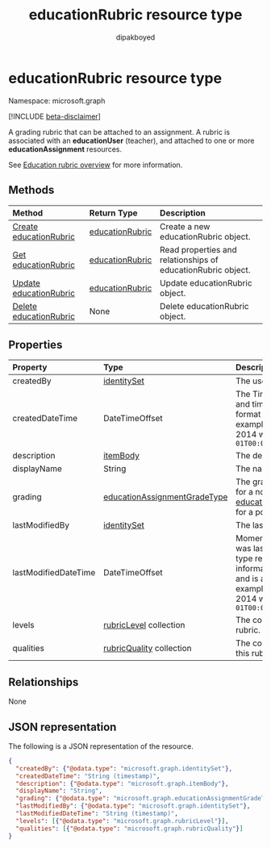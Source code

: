 ﻿---
title: "educationRubric resource type"
description: "A grading rubric that can be attached to an assignment"
localization_priority: Normal
author: "dipakboyed"
ms.prod: "education"
doc_type: "resourcePageType"
---

# educationRubric resource type

Namespace: microsoft.graph

[!INCLUDE [beta-disclaimer](../../includes/beta-disclaimer.md)]

A grading rubric that can be attached to an assignment. A rubric is associated with an **educationUser** (teacher), and attached to one or more **educationAssignment** resources. 

See [Education rubric overview](https://developer.microsoft.com/graph/docs/concepts/education-rubric-overview) for more information.

## Methods

| Method                                                         | Return Type                           | Description                                                  |
| :------------------------------------------------------------- | :------------------------------------ | :----------------------------------------------------------- |
| [Create educationRubric](../api/educationuser-post-rubrics.md) | [educationRubric](educationrubric.md) | Create a new educationRubric object.                         |
| [Get educationRubric](../api/educationrubric-get.md)           | [educationRubric](educationrubric.md) | Read properties and relationships of educationRubric object. |
| [Update educationRubric](../api/educationrubric-update.md)     | [educationRubric](educationrubric.md) | Update educationRubric object.                               |
| [Delete educationRubric](../api/educationrubric-delete.md)     | None                                  | Delete educationRubric object.                               |

## Properties

| Property             | Type                                                            | Description                                                                                                                                                                                                                                           |
| :------------------- | :-------------------------------------------------------------- | :---------------------------------------------------------------------------------------------------------------------------------------------------------------------------------------------------------------------------------------------------- |
| createdBy            | [identitySet](identityset.md)                                   | The user who created this resource.                                                                                                                                                                                                                   |
| createdDateTime      | DateTimeOffset                                                  | The Timestamp type represents date and time information using ISO 8601 format and is always in UTC time. For example, midnight UTC on Jan 1, 2014 would look like this: `'2014-01-01T00:00:00Z'`                                                      |
| description          | [itemBody](itembody.md)                                         | The description of this rubric.                                                                                                                                                                                                                       |
| displayName          | String                                                          | The name of this rubric.                                                                                                                                                                                                                              |
| grading              | [educationAssignmentGradeType](educationassignmentgradetype.md) | The grading type of this rubric -- null for a no-points rubric, or [educationAssignmentPointsGradeType](educationassignmentpointsgradetype.md) for a points rubric.                                                                                   |
| lastModifiedBy       | [identitySet](identityset.md)                                   | The last user to modify the resource.                                                                                                                                                                                                                 |
| lastModifiedDateTime | DateTimeOffset                                                  | Moment in time when the resource was last modified.  The Timestamp type represents date and time information using ISO 8601 format and is always in UTC time. For example, midnight UTC on Jan 1, 2014 would look like this: `'2014-01-01T00:00:00Z'` |
| levels               | [rubricLevel](rubriclevel.md) collection                        | The collection of levels making up this rubric.                                                                                                                                                                                                       |
| qualities            | [rubricQuality](rubricquality.md) collection                    | The collection of qualities making up this rubric.                                                                                                                                                                                                    |

## Relationships

None

## JSON representation

The following is a JSON representation of the resource.

<!-- {
  "blockType": "resource",
  "optionalProperties": [

  ],
  "@odata.type": "microsoft.graph.educationRubric",
  "baseType": "",
  "keyProperty": "id"
}-->

```json
{
  "createdBy": {"@odata.type": "microsoft.graph.identitySet"},
  "createdDateTime": "String (timestamp)",
  "description": {"@odata.type": "microsoft.graph.itemBody"},
  "displayName": "String",
  "grading": {"@odata.type": "microsoft.graph.educationAssignmentGradeType"},
  "lastModifiedBy": {"@odata.type": "microsoft.graph.identitySet"},
  "lastModifiedDateTime": "String (timestamp)",
  "levels": [{"@odata.type": "microsoft.graph.rubricLevel"}],
  "qualities": [{"@odata.type": "microsoft.graph.rubricQuality"}]
}
```

<!-- uuid: 16cd6b66-4b1a-43a1-adaf-3a886856ed98
2019-02-04 14:57:30 UTC -->

<!-- {
  "type": "#page.annotation",
  "description": "educationRubric resource",
  "keywords": "",
  "section": "documentation",
  "tocPath": ""
}-->
